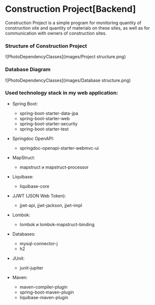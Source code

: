 # Construction Project[Backend]

Construction Project is a simple program for monitoring quantity of construction site and quantity of materials on 
these sites, as well as for communication with owners of construction sites.

### Structure of Construction Project

![PhotoDependencyClasses](images/Project structure.png)

### Database Diagram

![PhotoDependencyClasses](images/Database structure.png)

### Used technology stack in my web application:
- Spring Boot:
    - spring-boot-starter-data-jpa
    - spring-boot-starter-web
    - spring-boot-starter-security
    - spring-boot-starter-test

- Springdoc OpenAPI:
    - springdoc-openapi-starter-webmvc-ui

- MapStruct:
  - mapstruct и mapstruct-processor

- Liquibase:
  - liquibase-core

- JJWT (JSON Web Token):
    - jjwt-api, jjwt-jackson, jjwt-impl

- Lombok:
  - lombok и lombok-mapstruct-binding

- Databases:
  - mysql-connector-j
  - h2

- JUnit:
    - junit-jupiter

- Maven:
  - maven-compiler-plugin
  - spring-boot-maven-plugin 
  - liquibase-maven-plugin 


